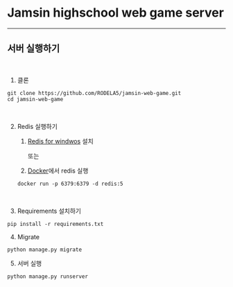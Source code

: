 # Jamsin highschool web game server

---

## 서버 실행하기

<br>

1. 클론

```
git clone https://github.com/RODELA5/jamsin-web-game.git
cd jamsin-web-game
```

<br>

2. Redis 실행하기

    1. [Redis for windwos](https://github.com/tporadowski/redis/release) 설치

        또는 

    2. [Docker](https://www.docker.com/)에서 redis 실행
    ```
    docker run -p 6379:6379 -d redis:5
    ```

<br>

3. Requirements 설치하기

```
pip install -r requirements.txt
```

4. Migrate

```
python manage.py migrate
```

5. 서버 실행

```
python manage.py runserver
```
